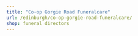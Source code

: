 ```yaml
---
title: "Co-op Gorgie Road Funeralcare"
url: /edinburgh/co-op-gorgie-road-funeralcare/
shop: funeral directors
---
```

